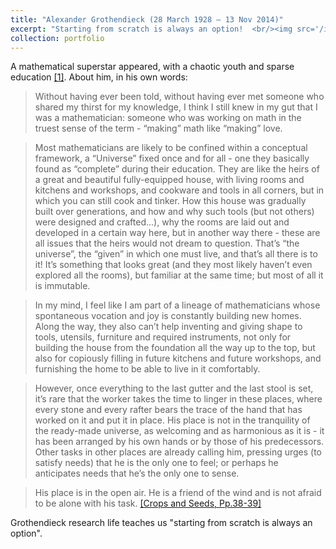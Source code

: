 ```yaml
---
title: "Alexander Grothendieck (28 March 1928 – 13 Nov 2014)"
excerpt: "Starting from scratch is always an option!  <br/><img src='/images/gt_ons_w.png'>"
collection: portfolio
---
```


A mathematical superstar appeared, with a chaotic youth and sparse education [&#91;1&#93;](https://arxiv.org/pdf/1605.08112.pdf). About him, in his own words:
>Without having ever been told, without having ever met someone who shared my thirst for my knowledge, I think I still knew in my gut that I was a mathematician: someone who was working on math in the truest sense of the term - “making” math like “making” love. 

>Most mathematicians are likely to be confined within a conceptual framework, a “Universe” fixed once and for all - one they basically found as “complete” during their education. They are like the heirs of a great and beautiful fully-equipped house, with living rooms and kitchens and workshops, and cookware and tools in all corners, but in which you can still cook and tinker. How this house was gradually built over generations, and how and why such tools (but not others) were designed and crafted…), why the rooms are laid out and developed in a certain way here, but in another way there - these are all issues that the heirs would not dream to question. That’s “the universe”, the “given” in which one must live, and that’s all there is to it! It’s something that looks great (and they most likely haven’t even explored all the rooms), but familiar at the same time; but most of all it is immutable.

 
> In my mind, I feel like I am part of a lineage of mathematicians whose spontaneous vocation and joy is constantly building new homes. Along the way, they also can’t help inventing and giving shape to tools, utensils, furniture and required instruments, not only for building the house from the foundation all the way up to the top, but also for copiously filling in future kitchens and future workshops, and furnishing the home to be able to live in it comfortably.

 > However, once everything to the last gutter and the last stool is set, it’s rare that the worker takes the time to linger in these places, where every stone and every rafter bears the trace of the hand that has worked on it and put it in place. His place is not in the tranquility of the ready-made universe, as welcoming and as harmonious as it is - it has been arranged by his own hands or by those of his predecessors. Other tasks in other places are already calling him, pressing urges (to satisfy needs) that he is the only one to feel; or perhaps he anticipates needs that he’s the only one to sense. 
 
 >His place is in the open air. He is a friend of the wind and is not afraid to be alone with his task.  [&#91;Crops and Seeds, Pp.38-39&#93;](https://al3x.svbtle.com/alexander-grothendieck)

Grothendieck research life teaches us "starting from scratch is always an option".
